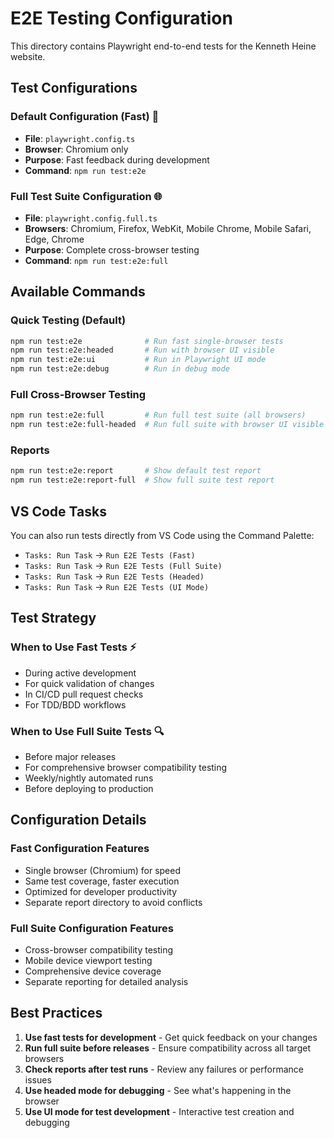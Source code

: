 # E2E Testing Configuration

This directory contains Playwright end-to-end tests for the Kenneth Heine website.

## Test Configurations

### Default Configuration (Fast) 🚀
- **File**: `playwright.config.ts`
- **Browser**: Chromium only
- **Purpose**: Fast feedback during development
- **Command**: `npm run test:e2e`

### Full Test Suite Configuration 🌐
- **File**: `playwright.config.full.ts`
- **Browsers**: Chromium, Firefox, WebKit, Mobile Chrome, Mobile Safari, Edge, Chrome
- **Purpose**: Complete cross-browser testing
- **Command**: `npm run test:e2e:full`

## Available Commands

### Quick Testing (Default)
```bash
npm run test:e2e              # Run fast single-browser tests
npm run test:e2e:headed       # Run with browser UI visible
npm run test:e2e:ui           # Run in Playwright UI mode
npm run test:e2e:debug        # Run in debug mode
```

### Full Cross-Browser Testing
```bash
npm run test:e2e:full         # Run full test suite (all browsers)
npm run test:e2e:full-headed  # Run full suite with browser UI visible
```

### Reports
```bash
npm run test:e2e:report       # Show default test report
npm run test:e2e:report-full  # Show full suite test report
```

## VS Code Tasks

You can also run tests directly from VS Code using the Command Palette:
- `Tasks: Run Task` → `Run E2E Tests (Fast)`
- `Tasks: Run Task` → `Run E2E Tests (Full Suite)`
- `Tasks: Run Task` → `Run E2E Tests (Headed)`
- `Tasks: Run Task` → `Run E2E Tests (UI Mode)`

## Test Strategy

### When to Use Fast Tests ⚡
- During active development
- For quick validation of changes
- In CI/CD pull request checks
- For TDD/BDD workflows

### When to Use Full Suite Tests 🔍
- Before major releases
- For comprehensive browser compatibility testing
- Weekly/nightly automated runs
- Before deploying to production

## Configuration Details

### Fast Configuration Features
- Single browser (Chromium) for speed
- Same test coverage, faster execution
- Optimized for developer productivity
- Separate report directory to avoid conflicts

### Full Suite Configuration Features
- Cross-browser compatibility testing
- Mobile device viewport testing
- Comprehensive device coverage
- Separate reporting for detailed analysis

## Best Practices

1. **Use fast tests for development** - Get quick feedback on your changes
2. **Run full suite before releases** - Ensure compatibility across all target browsers
3. **Check reports after test runs** - Review any failures or performance issues
4. **Use headed mode for debugging** - See what's happening in the browser
5. **Use UI mode for test development** - Interactive test creation and debugging
